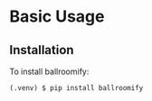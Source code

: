 # Basic Usage

## Installation

To install ballroomify:

```console
(.venv) $ pip install ballroomify
```